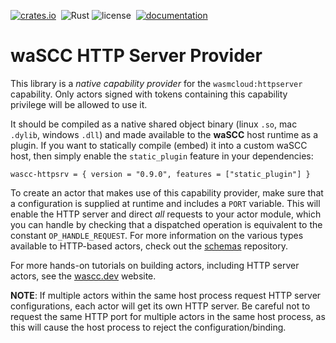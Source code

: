 [![crates.io](https://img.shields.io/crates/v/wascc-httpsrv.svg)](https://crates.io/crates/wascc-httpsrv)&nbsp;
![Rust](https://github.com/wascc/http-server-provider/workflows/Rust/badge.svg)
![license](https://img.shields.io/crates/l/wascc-httpsrv.svg)&nbsp;
[![documentation](https://docs.rs/wascc-httpsrv/badge.svg)](https://docs.rs/wascc-httpsrv)

# waSCC HTTP Server Provider

This library is a _native capability provider_ for the `wasmcloud:httpserver` capability. Only actors signed with tokens containing this capability privilege will be allowed to use it. 

It should be compiled as a native shared object binary (linux `.so`, mac `.dylib`, windows `.dll`) and made available to the **waSCC** host runtime as a plugin. If you want to statically compile (embed) it into a custom waSCC host, then simply enable the `static_plugin` feature in your dependencies:

```
wascc-httpsrv = { version = "0.9.0", features = ["static_plugin"] }
```

To create an actor that makes use of this capability provider, make sure that a configuration is supplied at runtime and includes a `PORT` variable. This will enable the HTTP server and direct _all_ requests to your actor module, which you can handle by checking that a dispatched operation is equivalent to the constant `OP_HANDLE_REQUEST`. For more information on the various types available to HTTP-based actors, check out the [schemas](https://github.com/wascc/schemas) repository.

For more hands-on tutorials on building actors, including HTTP server actors, see the [wascc.dev](https://wasc.dev) website.

**NOTE**: If multiple actors within the same host process request HTTP server configurations, 
each actor will get its own HTTP server. Be careful not to request the same HTTP port for multiple actors in the same host process, as this will cause the host process to reject the configuration/binding.
